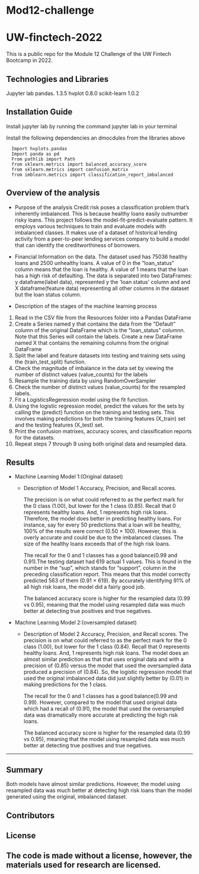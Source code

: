 # Mod12-challenge
# UW-finctech-2022
This is  a public repo for the Module 12 Challenge of the UW Fintech Bootcamp in 2022.


## Technologies and Libraries

Jupyter lab
pandas. 1.3.5
hvplot 0.8.0
scikit-learn 1.0.2


## Installation Guide

Install jupyter lab by running the command jupyter lab in your terminal

Install the following dependencies an dmocdules from the libraries above

```
  Import hvplots.pandas
  Import panda as pd
  From pathlib import Path
  from sklearn.metrics import balanced_accuracy_score
  from sklearn.metrics import confusion_matrix
  from imblearn.metrics import classification_report_imbalanced

```


## Overview of the analysis

* Purpose of the analysis
Credit risk poses a classification problem that’s inherently imbalanced. This is because healthy loans easily outnumber risky loans. This project follows the model-fit-predict-evaluate pattern. It employs various techniques to train and evaluate models with imbalanced classes. It makes use of a dataset of historical lending activity from a peer-to-peer lending services company to build a model that can identify the creditworthiness of borrowers. 

* Financial Information on the data.
The dataset used has 75036 healthy loans and 2500 unhealthy loans. A value of 0 in the “loan_status” column means that the loan is healthy. A value of 1 means that the loan has a high risk of defaulting. The data is separated into two DataFrames: y dataframe(label data), represented y the 'loan status' column and and X dataframe(feature data) representing all other columns in the dataset but the loan status column.

* Description of the stages of the machine learning process
1. Read in the CSV file from the Resources folder into a Pandas DataFrame
2. Create a Series named y that contains the data from the "Default" column of the original DataFrame which is the "loan_status" columnn. Note that this Series will contain the labels. Create a new DataFrame named X that contains the remaining columns from the original DataFrame
3. Split the label and feature datasets into testing and training sets using the (train_test_split) function.
4. Check the magnitude of imbalance in the data set by viewing the number of distinct values (value_counts) for the labels
5. Resample the training data by using RandomOverSampler
6. Check the number of distinct values (value_counts) for the resampled labels.
7. Fit a LogisticsRegeression model using the fit function.
8.  Using the logistic regression model, predict the values for the  sets by calling the (predict) function on the training and testing sets. This involves making predictions for both the training features (X_train) set and the testing features (X_test) set.
9. Print the confusion matrixes, accuracy scores, and classification reports for the datasets.
10. Repeat steps 7 through 9 using both original data and resampled data.


## Results
* Machine Learning Model 1:(Original dataset)
  * Description of Model 1 Accuracy, Precision, and Recall scores.

    The precision is on what could referred to as the perfect mark for the 0 class (1.00), but lower for the 1 class (0.85). Recall that 0 represents healthy loans. And, 1 represents high risk loans. Therefore, the model does better in predicting healthy loans. For instance, say for every 50 predictions that a loan will be healthy, 100%  of the results were correct (0.50 × 100). However, this is overly accurate and could be due to the imbalanced classes. The size of the healthy loans exceeds that of the high risk loans.

    The recall for the 0 and 1 classes has a good balance(0.99 and 0.91).The testing dataset had 619 actual 1 values. This is found in the number in the “sup”, which stands for “support”, column in the preceding classification report. This means that this model correctly predicted 563 of them (0.91 × 619). By accurately identifying 91% of all high risk loans, the model did a fairly good job.
 
    The balanced accuracy score is higher for the resampled data (0.99 vs 0.95), meaning that the model using resampled data was much better at detecting true positives and true negatives.  

* Machine Learning Model 2:(oversampled dataset)
  * Description of Model 2 Accuracy, Precision, and Recall scores.
    The precision is on what could referred to as the perfect mark for the 0 class (1.00), but lower for the 1 class (0.84). Recall that 0 represents healthy loans. And, 1 represents high risk loans. The model does an almost similar prediction as that that uses original data and with a precision of (0.85) versus the model that used the oversampled data produced a precision of (0.84). So, the logistic regression model that used the original imbalanced data did just slightly better by (0.01) in making predictions for the 1 class.

    The recall for the 0 and 1 classes has a good balance(0.99 and 0.99). However, compared to the model that used original data which had a recall of (0.91), the model that used the oversampled data was dramatically more accurate at predicting the high risk loans. 

    The balanced accuracy score is higher for the resampled data (0.99 vs 0.95), meaning that the model using resampled data was much better at detecting true positives and true negatives. 

---

## Summary
Both models have almost similar predictions. However, the model using resampled data was much better at detecting high risk loans than the model generated using the original, imbalanced dataset.
## Contributors


## License
 The code is made without a license, however, the materials used for research are licensed.
---


